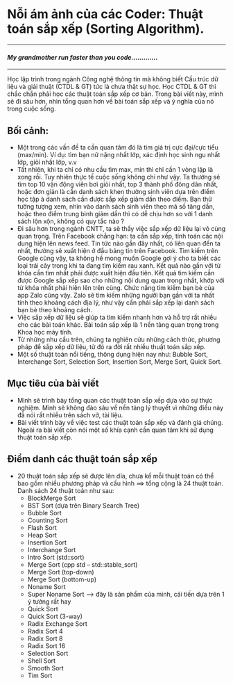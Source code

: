 # Nỗi ám ảnh của các Coder: Thuật toán sắp xếp (Sorting Algorithm).
---------------------------------------------------------------------------------------------------------------------------------------------------------------------------------------------
#### *My grandmother run faster than you code.............*
---------------------------------------------------------------------------------------------------------------------------------------------------------------------------------------------
Học lập trình trong ngành Công nghệ thông tin mà không biết Cấu trúc dữ liệu và giải thuật (CTDL & GT) tức là chưa thật sự học. Học CTDL & GT thì chắc chắn phải học các thuật toán sắp xếp cơ bản. Trong bài viết này, mình sẽ đi sâu hơn, nhìn tổng quan hơn về bài toán sắp xếp và ý nghĩa của nó trong cuộc sống.
## Bối cảnh: 
- Một trong các vấn đề ta cần quan tâm đó là tìm giá trị cực đại/cực tiểu (max/min). Ví dụ: tìm bạn nữ nặng nhất lớp, xác định học sinh ngu nhất lớp, giỏi nhất lớp, v.v
- Tất nhiên, khi ta chỉ có nhu cầu tìm max, min thì chỉ cần 1 vòng lặp là xong rồi. Tuy nhiên thực tế cuộc sống không chỉ như vậy. Ta thường sẽ tìm top 10 vận động viên bơi giỏi nhất, top 3 thành phố đông dân nhất, hoặc đơn giản là cần danh sách khen thưởng sinh viên dựa trên điểm học tập à danh sách cần được sắp xếp giảm dần theo điểm.
Bạn thử tưởng tượng xem, nhìn vào danh sách sinh viên theo mã số tăng dần, hoặc theo điểm trung bình giảm dần thì có dễ chịu hơn so với 1 danh sách lộn xộn, không có quy tắc nào ?
- Đi sâu hơn trong ngành CNTT, ta sẽ thấy việc sắp xếp dữ liệu lại vô cùng quan trọng. Trên Facebook chẳng hạn: ta cần sắp xếp, tính toán các nội dung hiện lên news feed. Tin tức nào gần đây nhất, có liên quan đến ta nhất, thường sẽ xuất hiện ở đầu bảng tin trên Facebook. Tìm kiếm trên Google cũng vậy, ta không hề mong muốn Google gợi ý cho ta biết các loại trái cây trong khi ta đang tìm kiếm rau xanh. Kết quả nào gần với từ khóa cần tìm nhất phải được xuất hiện đầu tiên. Kết quả tìm kiếm cần được Google sắp xếp sao cho những nội dung quan trọng nhất, khớp với từ khóa nhất phải hiện lên trên cùng. Chức năng tìm kiếm bạn bè của app Zalo cũng vậy. Zalo sẽ tìm kiếm những người bạn gần với ta nhất tính theo khoảng cách địa lý, như vậy cần phải sắp xếp lại danh sách bạn bè theo khoảng cách.
- Việc sắp xếp dữ liệu sẽ giúp ta tìm kiếm nhanh hơn và hỗ trợ rất nhiều cho các bài toán khác. Bài toán sắp xếp là 1 nền tảng quan trọng trong Khoa học máy tính.
- Từ những nhu cầu trên, chúng ta nghiên cứu những cách thức, phương pháp để sắp xếp dữ liệu, từ đó ra đời rất nhiều thuật toán sắp xếp.
- Một số thuật toán nổi tiếng, thông dụng hiện nay như: Bubble Sort, Interchange Sort, Selection Sort, Insertion Sort, Merge Sort, Quick Sort.
## Mục tiêu của bài viết
- Mình sẽ trình bày tổng quan các thuật toán sắp xếp dựa vào sự thực nghiệm. Mình sẽ không đào sâu về nền tảng lý thuyết vì những điều này đã nói rất nhiều trên sách vở, tài liệu.
- Bài viết trình bày về việc test các thuật toán sắp xếp và đánh giá chúng. Ngoài ra bài viết còn nói một số khía cạnh cần quan tâm khi sử dụng thuật toán sắp xếp.
## Điểm danh các thuật toán sắp xếp 
- 20 thuật toán sắp xếp sẽ được lên dĩa, chưa kể mỗi thuật toán có thể bao gồm nhiều phương pháp và cấu hình ==> tổng cộng là 24 thuật toán. Danh sách 24 thuật toán như sau:
   - BlockMerge Sort
   - BST Sort (dựa trên Binary Search Tree)
   - Bubble Sort
   - Counting Sort
   - Flash Sort
   - Heap Sort
   - Insertion Sort
   - Interchange Sort
   - Intro Sort (std::sort)
   - Merge Sort (cpp std – std::stable_sort)
   - Merge Sort (top-down)
   - Merge Sort (bottom-up)
   - Noname Sort
   - Super Noname Sort --> đây là sản phẩm của mình, cải tiến dựa trên 1 ý tưởng rất hay
   - Quick Sort
   - Quick Sort (3-way)
   - Radix Exchange Sort
   - Radix Sort 4
   - Radix Sort 8
   - Radix Sort 16
   - Selection Sort
   - Shell Sort
   - Smooth Sort
   - Tim Sort
